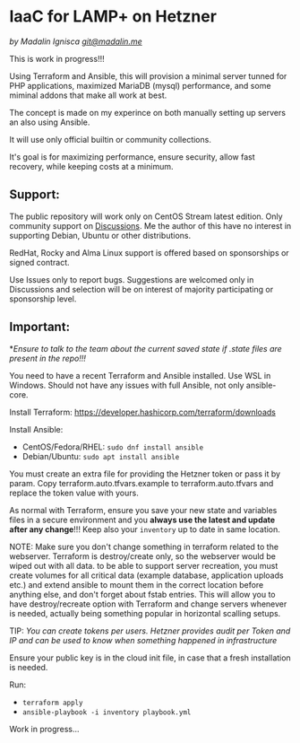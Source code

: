 # IaaC for LAMP+ on Hetzner
_by Madalin Ignisca <git@madalin.me>_

This is work in progress!!!

Using Terraform and Ansible, this will provision a minimal server tunned for PHP applications, maximized MariaDB (mysql) performance, and some miminal addons that make all work at best.

The concept is made on my experince on both manually setting up servers an also using Ansible.

It will use only official builtin or community collections.

It's goal is for maximizing performance, ensure security, allow fast recovery, while keeping costs at a minimum.

## Support:
The public repository will work only on CentOS Stream latest edition. Only community support on [Discussions](https://github.com/madalinignisca/hetzner-iaac-lamp-and-more/discussions).
Me the author of this have no interest in supporting Debian, Ubuntu or other distributions.

RedHat, Rocky and Alma Linux support is offered based on sponsorships or signed contract.

Use Issues only to report bugs. Suggestions are welcomed only in Discussions and selection will be on interest of majority participating or sponsorship level.

## Important:
**Ensure to talk to the team about the current saved state if *.*state* files are present in the repo!!!**

You need to have a recent Terraform and Ansible installed. Use WSL in Windows. Should not have any issues with full Ansible, not only ansible-core.

Install Terraform: https://developer.hashicorp.com/terraform/downloads

Install Ansible:
- CentOS/Fedora/RHEL: `sudo dnf install ansible`
- Debian/Ubuntu: `sudo apt install ansible`

You must create an extra file for providing the Hetzner token or pass it by param.
Copy terraform.auto.tfvars.example to terraform.auto.tfvars and replace the token value with yours.

As normal with Terraform, ensure you save your new state and variables files in a secure environment and you **always use the latest and update after any change**!!!
Keep also your `inventory` up to date in same location.

NOTE: Make sure you don't change something in terraform related to the webserver. Terraform is destroy/create only, so the webserver would be wiped out with all data.
to be able to support server recreation, you must create volumes for all critical data (example database, application uploads etc.) and extend ansible to mount them
in the correct location before anything else, and don't forget about fstab entries. This will allow you to have destroy/recreate option with Terraform and change servers
whenever is needed, actually being something popular in horizontal scalling setups.

TIP: _You can create tokens per users. Hetzner provides audit per Token and IP and can be used to know when something happened in infrastructure_

Ensure your public key is in the cloud init file, in case that a fresh installation is needed.

Run:
- `terraform apply`
- `ansible-playbook -i inventory playbook.yml`

Work in progress...
